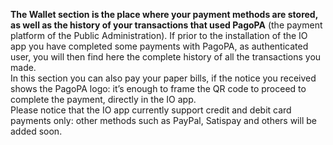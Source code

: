 **The Wallet section is the place where your payment methods are stored, as well as the history of your transactions that used PagoPA** (the payment platform of the Public Administration). If prior to the installation of the IO app you have completed some payments with PagoPA, as authenticated user, you will then find here the complete history of all the transactions you made.  
In this section you can also pay your paper bills, if the notice you received shows the PagoPA logo: it’s enough to frame the QR code to proceed to complete the payment, directly in the IO app.   
Please notice that the IO app currently support credit and debit card payments only: other methods such as PayPal, Satispay and others will be added soon.

